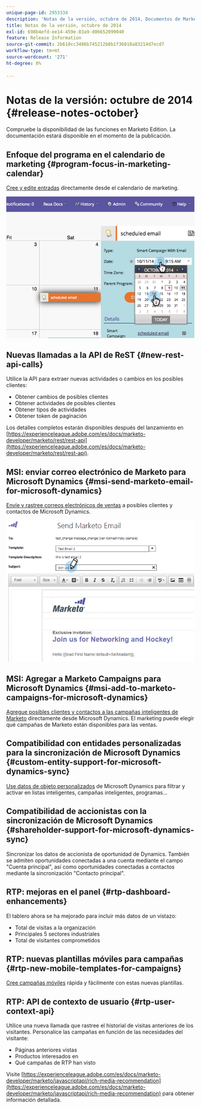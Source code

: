 ```yaml
---
unique-page-id: 2953334
description: 'Notas de la versión, octubre de 2014, Documentos de Marketo: documentación del producto'
title: Notas de la versión, octubre de 2014
exl-id: 698b4efd-ee14-459e-83a9-d06652099040
feature: Release Information
source-git-commit: 2b610cc3486b745212b0b1f36018a83214d7ecd7
workflow-type: tm+mt
source-wordcount: '271'
ht-degree: 0%

---
```


# Notas de la versión: octubre de 2014 {#release-notes-october}

Compruebe la disponibilidad de las funciones en Marketo Edition. La documentación estará disponible en el momento de la publicación.

## Enfoque del programa en el calendario de marketing {#program-focus-in-marketing-calendar}

[Cree y edite entradas](/help/marketo/product-docs/core-marketo-concepts/marketing-calendar/understanding-the-calendar/understand-enable-program-focus.md) directamente desde el calendario de marketing.

![](assets/image2014-10-20-11-3a48-3a51.png)

## Nuevas llamadas a la API de ReST {#new-rest-api-calls}

Utilice la API para extraer nuevas actividades o cambios en los posibles clientes:

* Obtener cambios de posibles clientes
* Obtener actividades de posibles clientes
* Obtener tipos de actividades
* Obtener token de paginación

Los detalles completos estarán disponibles después del lanzamiento en [https://experienceleague.adobe.com/es/docs/marketo-developer/marketo/rest/rest-api](https://experienceleague.adobe.com/es/docs/marketo-developer/marketo/rest/rest-api).

## MSI: enviar correo electrónico de Marketo para Microsoft Dynamics {#msi-send-marketo-email-for-microsoft-dynamics}

[Envíe y rastree correos electrónicos de ventas](/help/marketo/product-docs/marketo-sales-insight/msi-for-microsoft-dynamics/setting-up-and-using/send-a-marketo-sales-email-from-microsoft-dynamics.md) a posibles clientes y contactos de Microsoft Dynamics.

![](assets/image2014-10-20-11-3a49-3a25.png)

## MSI: Agregar a Marketo Campaigns para Microsoft Dynamics {#msi-add-to-marketo-campaigns-for-microsoft-dynamics}

[Agregue posibles clientes y contactos a las campañas inteligentes de Marketo](/help/marketo/product-docs/marketo-sales-insight/msi-for-microsoft-dynamics/setting-up-and-using/add-a-lead-contact-to-a-marketo-campaign-from-microsoft-dynamics.md) directamente desde Microsoft Dynamics. El marketing puede elegir qué campañas de Marketo están disponibles para las ventas.

## Compatibilidad con entidades personalizadas para la sincronización de Microsoft Dynamics {#custom-entity-support-for-microsoft-dynamics-sync}

[Use datos de objeto personalizados](/help/marketo/product-docs/crm-sync/microsoft-dynamics-sync/microsoft-dynamics-sync-details/enable-sync-for-a-custom-entity.md) de Microsoft Dynamics para filtrar y activar en listas inteligentes, campañas inteligentes, programas...

## Compatibilidad de accionistas con la sincronización de Microsoft Dynamics {#shareholder-support-for-microsoft-dynamics-sync}

Sincronizar los datos de accionista de oportunidad de Dynamics. También se admiten oportunidades conectadas a una cuenta mediante el campo &quot;Cuenta principal&quot;, así como oportunidades conectadas a contactos mediante la sincronización &quot;Contacto principal&quot;.

## RTP: mejoras en el panel {#rtp-dashboard-enhancements}

El tablero ahora se ha mejorado para incluir más datos de un vistazo:

* Total de visitas a la organización
* Principales 5 sectores industriales
* Total de visitantes comprometidos

## RTP: nuevas plantillas móviles para campañas {#rtp-new-mobile-templates-for-campaigns}

[Cree campañas móviles](/help/marketo/product-docs/web-personalization/using-templates/using-templates-to-create-web-campaigns.md) rápida y fácilmente con estas nuevas plantillas.

## RTP: API de contexto de usuario {#rtp-user-context-api}

Utilice una nueva llamada que rastree el historial de visitas anteriores de los visitantes. Personalice las campañas en función de las necesidades del visitante:

* Páginas anteriores vistas
* Productos interesados en
* Qué campañas de RTP han visto

Visite [https://experienceleague.adobe.com/es/docs/marketo-developer/marketo/javascriptapi/rich-media-recommendation](https://experienceleague.adobe.com/es/docs/marketo-developer/marketo/javascriptapi/rich-media-recommendation) para obtener información detallada.
